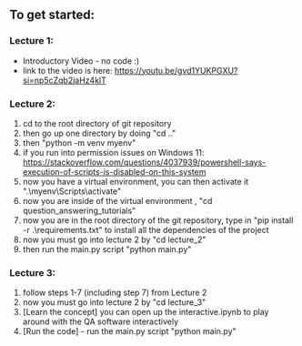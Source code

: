 



## To get started:
### Lecture 1:
 - Introductory Video - no code :) 
 - link to the video is here: https://youtu.be/gvd1YUKPGXU?si=np5cZqb2jaHz4klT  
### Lecture 2: 
 1. cd to the root directory of git repository
 2. then go up one directory by doing "cd .."
 3. then "python -m venv myenv"
 4. if you run into permission issues on Windows 11: https://stackoverflow.com/questions/4037939/powershell-says-execution-of-scripts-is-disabled-on-this-system
 5. now you have a virtual environment, you can then activate it ".\myenv\Scripts\activate"
 6. now you are inside of the virtual environment , "cd question_answering_tutorials"
 7. now you are in the root directory of the git repository, type in "pip install -r .\requirements.txt" to install all the dependencies of the project
 8. now you must go into lecture 2 by "cd lecture_2"
 9. then run the main.py script "python main.py"
### Lecture 3:
 1. follow steps 1-7 (including step 7) from Lecture 2 
 2. now you must go into lecture 2 by "cd lecture_3"
 3. [Learn the concept] you can open up the interactive.ipynb to play around with the QA software interactively
 4. [Run the code] - run the main.py script "python main.py"

